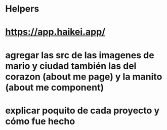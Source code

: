 # Helpers
# https://app.haikei.app/
# agregar las src de las imagenes de mario y ciudad también las del corazon (about me page) y la manito (about me component)
# explicar poquito de cada proyecto y cómo fue hecho